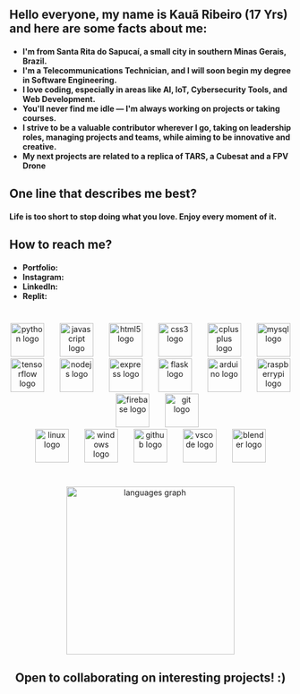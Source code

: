 <h2>
  Hello everyone, my name is Kauã Ribeiro (17 Yrs) and here are some facts about me:
</h2>
<h4 align="left"> 
  <ul>
    <li>I'm from Santa Rita do Sapucaí, a small city in southern Minas Gerais, Brazil.</li>
    <li>I'm a Telecommunications Technician, and I will soon begin my degree in Software Engineering.</li>
    <li>I love coding, especially in areas like AI, IoT, Cybersecurity Tools, and Web Development.</li>
    <li>You'll never find me idle — I'm always working on projects or taking courses.</li>
    <li>I strive to be a valuable contributor wherever I go, taking on leadership roles, managing projects and teams, while aiming to be innovative and creative.</li>
    <li>My next projects are related to a replica of TARS, a Cubesat and a FPV Drone</li>
  </ul>
</h4>

<h2 align="left">
  One line that describes me best?
</h2>
<h4 align="left">
  Life is too short to stop doing what you love. Enjoy every moment of it.
</h4>

<h2 align="left">
  How to reach me?
</h2>
<h4 align="left">
  <ul>
    <li>Portfolio:</li>
    <li>Instagram:</li>
    <li>LinkedIn:</li>
    <li>Replit:</li>
  </ul>
</h4>

###

<br clear="both">

<div align="center">
  <img src="https://skillicons.dev/icons?i=py" height="60" alt="python logo"  />
  <img width="20" />
  <img src="https://skillicons.dev/icons?i=js" height="60" alt="javascript logo"  />
  <img width="20" />
  <img src="https://skillicons.dev/icons?i=html" height="60" alt="html5 logo"  />
  <img width="20" />
  <img src="https://skillicons.dev/icons?i=css" height="60" alt="css3 logo"  />
  <img width="20" />
  <img src="https://skillicons.dev/icons?i=cpp" height="60" alt="cplusplus logo"  />
  <img width="20" />
  <img src="https://skillicons.dev/icons?i=mysql" height="60" alt="mysql logo"  />  
</div>

<div align="center">
  <img src="https://skillicons.dev/icons?i=tensorflow" height="60" alt="tensorflow logo"  />
  <img width="20" />
  <img src="https://skillicons.dev/icons?i=nodejs" height="60" alt="nodejs logo"  />
  <img width="20" />
  <img src="https://skillicons.dev/icons?i=express" height="60" alt="express logo"  />
  <img width="20" />
  <img src="https://skillicons.dev/icons?i=flask" height="60" alt="flask logo"  />
  <img width="20" />
  <img src="https://skillicons.dev/icons?i=arduino" height="60" alt="arduino logo"  />
  <img width="20" />
  <img src="https://skillicons.dev/icons?i=raspberrypi" height="60" alt="raspberrypi logo"  />
  <img width="20" />
  <img src="https://skillicons.dev/icons?i=firebase" height="60" alt="firebase logo"  />
  <img width="20" />
  <img src="https://skillicons.dev/icons?i=git" height="60" alt="git logo"  />
</div>

<div align="center">
  <img src="https://skillicons.dev/icons?i=linux" height="60" alt="linux logo"  />
  <img width="20" />
  <img src="https://skillicons.dev/icons?i=windows" height="60" alt="windows logo"  />
  <img width="20" />
  <img src="https://skillicons.dev/icons?i=github" height="60" alt="github logo"  />
  <img width="20" />
  <img src="https://skillicons.dev/icons?i=vscode" height="60" alt="vscode logo"  />
  <img width="20" />
  <img src="https://skillicons.dev/icons?i=blender" height="60" alt="blender logo"  />
</div>

###

<br clear="both">

<div align="center">
  <img src="https://github-readme-stats.vercel.app/api/top-langs?username=Kauakim&locale=en&hide_title=false&layout=compact&card_width=320&langs_count=6&theme=highcontrast&hide_border=true&order=2" height="300" alt="languages graph"  />
</div>

###

<h2 align="center">
  Open to collaborating on interesting projects! :)
</h2>
